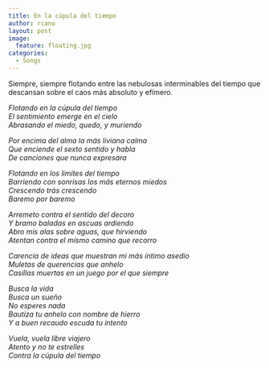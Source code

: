 ```yaml
---
title: En la cúpula del tiempo
author: rcano
layout: post
image:
  feature: floating.jpg
categories:
  - Songs
---
```


Siempre, siempre flotando entre las nebulosas interminables del tiempo que
descansan sobre el caos más absoluto y efímero.

*Flotando en la cúpula del tiempo*  
*El sentimiento emerge en el cielo*  
*Abrasando el miedo, quedo, y muriendo*  
  
*Por encima del alma la más liviana calma*  
*Que enciende el sexto sentido y habla*  
*De canciones que nunca expresara*  
  
*Flotando en los limites del tiempo*  
*Barriendo con sonrisas los más eternos miedos*  
*Crescendo trás crescendo*  
*Baremo por baremo*  
  
*Arremeto contra el sentido del decoro*  
*Y bramo baladas en ascuas ardiendo*  
*Abro mis alas sobre aguas, que hirviendo*  
*Atentan contra el mismo camino que recorro*  
  
*Carencia de ideas que muestran mi más íntimo asedio*  
*Muletas de querencias que anhelo*  
*Casillas muertas en un juego por el que siempre*  
  
*Busca la vida*  
*Busca un sueño*  
*No esperes nada*  
*Bautiza tu anhelo con nombre de hierro*  
*Y a buen recaudo escuda tu intento*  
  
*Vuela, vuela libre viajero*  
*Atento y no te estrelles*  
*Contra la cúpula del tiempo*
